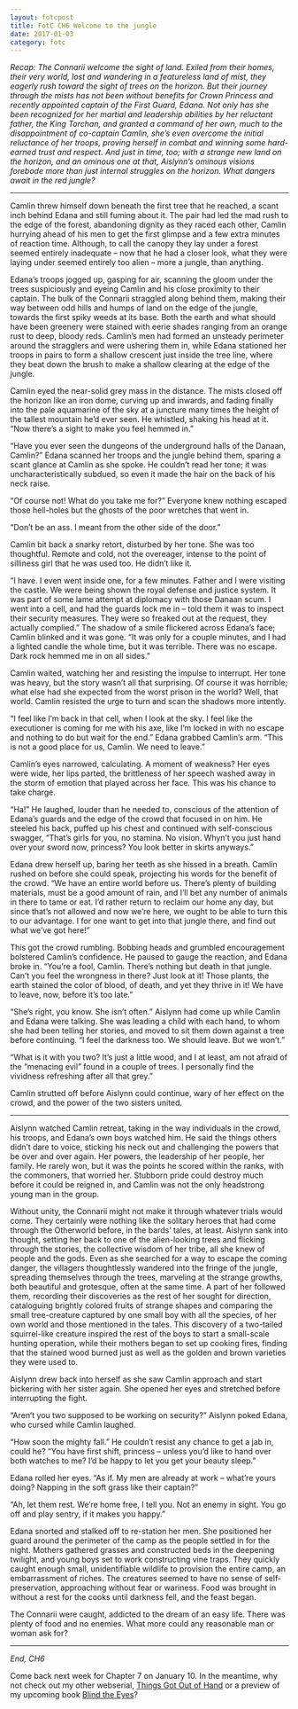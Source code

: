 ```yaml
---
layout: fotcpost
title: FotC CH6 Welcome to the jungle
date: 2017-01-03
category: fotc
---
```

*Recap: The Connarii welcome the sight of land. Exiled from their homes, their very world, lost and wandering in a featureless land of mist, they eagerly rush toward the sight of trees on the horizon. But their journey through the mists has not been without benefits for Crown Princess and recently appointed captain of the First Guard, Edana. Not only has she been recognized for her martial and leadership abilities by her reluctant father, the King Torchan, and granted a command of her own, much to the disappointment of co-captain Camlin, she’s even overcome the initial reluctance of her troops, proving herself in combat and winning some hard-earned trust and respect. And just in time, too; with a strange new land on the horizon, and an ominous one at that, Aislynn’s ominous visions forebode more than just internal struggles on the horizon. What dangers await in the red jungle?*

<hr>

Camlin threw himself down beneath the first tree that he reached, a scant inch behind Edana and still fuming about it. The pair had led the mad rush to the edge of the forest, abandoning dignity as they raced each other, Camlin hurrying ahead of his men to get the first glimpse and a few extra minutes of reaction time. Although, to call the canopy they lay under a forest seemed entirely inadequate – now that he had a closer look, what they were laying under seemed entirely too alien – more a jungle, than anything.

Edana’s troops jogged up, gasping for air, scanning the gloom under the trees suspiciously and eyeing Camlin and his close proximity to their captain. The bulk of the Connarii straggled along behind them, making their way between odd hills and humps of land on the edge of the jungle, towards the first spiky weeds at its base. Both the earth and what should have been greenery were stained with eerie shades ranging from an orange rust to deep, bloody reds. Camlin’s men had formed an unsteady perimeter around the stragglers and were ushering them in, while Edana stationed her troops in pairs to form a shallow crescent just inside the tree line, where they beat down the brush to make a shallow clearing at the edge of the jungle. 

Camlin eyed the near-solid grey mass in the distance. The mists closed off the horizon like an iron dome, curving up and inwards, and fading finally into the pale aquamarine of the sky at a juncture many times the height of the tallest mountain he’d ever seen. He whistled, shaking his head at it. “Now there’s a sight to make you feel hemmed in.”

“Have you ever seen the dungeons of the underground halls of the Danaan, Camlin?” Edana scanned her troops and the jungle behind them, sparing a scant glance at Camlin as she spoke. He couldn’t read her tone; it was uncharacteristically subdued, so even it made the hair on the back of his neck raise. 

“Of course not! What do you take me for?” Everyone knew nothing escaped those hell-holes but the ghosts of the poor wretches that went in. 

“Don’t be an ass. I meant from the other side of the door.”

Camlin bit back a snarky retort, disturbed by her tone. She was too thoughtful. Remote and cold, not the overeager, intense to the point of silliness girl that he was used too. He didn’t like it.

“I have. I even went inside one, for a few minutes. Father and I were visiting the castle. We were being shown the royal defense and justice system. It was part of some lame attempt at diplomacy with those Danaan scum. I went into a cell, and had the guards lock me in – told them it was to inspect their security measures. They were so freaked out at the request, they actually complied.” The shadow of a smile flickered across Edana’s face; Camlin blinked and it was gone. “It was only for a couple minutes, and I had a lighted candle the whole time, but it was terrible. There was no escape. Dark rock hemmed me in on all sides.”

Camlin waited, watching her and resisting the impulse to interrupt. Her tone was heavy, but the story wasn’t all that surprising. Of course it was horrible; what else had she expected from the worst prison in the world? Well, that world. Camlin resisted the urge to turn and scan the shadows more intently.

“I feel like I’m back in that cell, when I look at the sky. I feel like the executioner is coming for me with his axe, like I’m locked in with no escape and nothing to do but wait for the end.” Edana grabbed Camlin’s arm. “This is not a good place for us, Camlin. We need to leave.”

Camlin’s eyes narrowed, calculating. A moment of weakness? Her eyes were wide, her lips parted, the brittleness of her speech washed away in the storm of emotion that played across her face. This was his chance to take charge.

“Ha!” He laughed, louder than he needed to, conscious of the attention of Edana’s guards and the edge of the crowd that focused in on him. He steeled his back, puffed up his chest and continued with self-conscious swagger, “That’s girls for you, no stamina. No vision. Whyn’t you just hand over your sword now, princess? You look better in skirts anyways.”

Edana drew herself up, baring her teeth as she hissed in a breath. Camlin rushed on before she could speak, projecting his words for the benefit of the crowd. “We have an entire world before us. There’s plenty of building materials, must be a good amount of rain, and I’ll bet any number of animals in there to tame or eat. I’d rather return to reclaim our home any day, but since that’s not allowed and now we’re here, we ought to be able to turn this to our advantage. I for one want to get into that jungle there, and find out what we’ve got here!”

This got the crowd rumbling. Bobbing heads and grumbled encouragement bolstered Camlin’s confidence. He paused to gauge the reaction, and Edana broke in. “You’re a fool, Camlin. There’s nothing but death in that jungle. Can’t you feel the wrongness in there? Just look at it! Those plants, the earth stained the color of blood, of death, and yet they thrive in it! We have to leave, now, before it’s too late.”

“She’s right, you know. She isn’t often.” Aislynn had come up while Camlin and Edana were talking. She was leading a child with each hand, to whom she had been telling her stories, and moved to sit them down against a tree before continuing. “I feel the darkness too. We should leave. But we won’t.”

“What is it with you two? It’s just a little wood, and I at least, am not afraid of the “menacing evil” found in a couple of trees. I personally find the vividness refreshing after all that grey.”

Camlin strutted off before Aislynn could continue, wary of her effect on the crowd, and the power of the two sisters united. 

<hr>

Aislynn watched Camlin retreat, taking in the way individuals in the crowd, his troops, and Edana’s own boys watched him. He said the things others didn’t dare to voice, sticking his neck out and challenging the powers that be over and over again. Her powers, the leadership of her people, her family. He rarely won, but it was the points he scored within the ranks, with the commoners, that worried her. Stubborn pride could destroy much before it could be reigned in, and Camlin was not the only headstrong young man in the group. 

Without unity, the Connarii might not make it through whatever trials would come. They certainly were nothing like the solitary heroes that had come through the Otherworld before, in the bards’ tales, at least. Aislynn sank into thought, setting her back to one of the alien-looking trees and flicking through the stories, the collective wisdom of her tribe, all she knew of people and the gods. Even as she searched for a way to escape the coming danger, the villagers thoughtlessly wandered into the fringe of the jungle, spreading themselves through the trees, marveling at the strange growths, both beautiful and grotesque, often at the same time. A part of her followed them, recording their discoveries as the rest of her sought for direction, cataloguing brightly colored fruits of strange shapes and comparing the small tree-creature captured by one small boy with all the species, of her own world and those mentioned in the tales. This discovery of a two-tailed squirrel-like creature inspired the rest of the boys to start a small-scale hunting operation, while their mothers began to set up cooking fires, finding that the stained wood burned just as well as the golden and brown varieties they were used to.

Aislynn drew back into herself as she saw Camlin approach and start bickering with her sister again. She opened her eyes and stretched before interrupting the fight.

“Aren’t you two supposed to be working on security?” Aislynn poked Edana, who cursed while Camlin laughed.

“How soon the mighty fall.” He couldn’t resist any chance to get a jab in, could he? “You have first shift, princess – unless you’d like to hand over both watches to me? I’d be happy to let you get your beauty sleep.” 

Edana rolled her eyes. “As if. My men are already at work – what’re yours doing? Napping in the soft grass like their captain?” 

“Ah, let them rest. We’re home free, I tell you. Not an enemy in sight. You go off and play sentry, if it makes you happy.” 

Edana snorted and stalked off to re-station her men. She positioned her guard around the perimeter of the camp as the people settled in for the night. Mothers gathered grasses and constructed beds in the deepening twilight, and young boys set to work constructing vine traps. They quickly caught enough small, unidentifiable wildlife to provision the entire camp, an embarrassment of riches. The creatures seemed to have no sense of self-preservation, approaching without fear or wariness. Food was brought in without a rest for the cooks until darkness fell, and the feast began. 

The Connarii were caught, addicted to the dream of an easy life. There was plenty of food and no enemies. What more could any reasonable man or woman ask for?

<hr>

*End, CH6*

Come back next week for Chapter 7 on January 10. In the meantime, why not check out my other webserial, [Things Got Out of Hand](http://kaie.space/tgooh.html) or a preview of my upcoming book [Blind the Eyes](http://kaie.space/book/2016/10/05/Preview-Chapter-1.html)?
